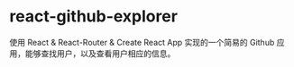 # react-github-explorer

使用 React & React-Router & Create React App 实现的一个简易的 Github 应用，能够查找用户，以及查看用户相应的信息。